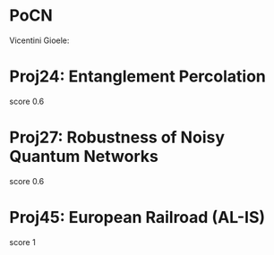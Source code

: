 # PoCN
Vicentini Gioele:
# Proj24: Entanglement Percolation
score 0.6
# Proj27: Robustness of Noisy Quantum Networks
score 0.6
# Proj45: European Railroad (AL-IS)
score 1
